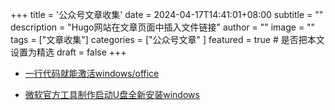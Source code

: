 +++
title = '公众号文章收集'
date = 2024-04-17T14:41:01+08:00
subtitle = ""
description = "Hugo网站在文章页面中插入文件链接"
author = ""
image = ""
tags =  ["文章收集"]
categories = ["公众号文章" ]
featured = true # 是否把本文设置为精选
draft = false
+++

- [一行代码就能激活windows/office](https://mp.weixin.qq.com/s/YstDqyFN_om2TjSrTfRW1A "一行代码激活windows/office")

- [微软官方工具制作启动U盘全新安装windows](https://mp.weixin.qq.com/s/eQqzyhyiY4CUXFKSJEcjqQ "微软官方工具制作启动U盘全新安装windows")


